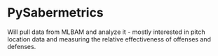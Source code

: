 # PySabermetrics

Will pull data from MLBAM and analyze it - mostly interested in pitch location data and measuring the relative effectiveness of offenses and defenses.
